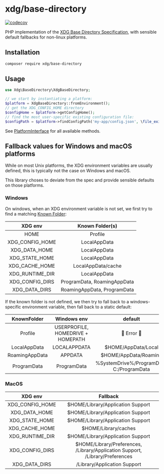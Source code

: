 # xdg/base-directory

[![codecov](https://codecov.io/gh/php-xdg/base-directory/branch/main/graph/badge.svg?token=9J51T4A6S8)](https://codecov.io/gh/php-xdg/base-directory)

PHP implementation of the [XDG Base Directory Specification](https://specifications.freedesktop.org/basedir-spec/basedir-spec-latest.html),
with sensible default fallbacks for non-linux platforms.

## Installation

```sh
composer require xdg/base-directory
```

## Usage

```php
use Xdg\BaseDirectory\XdgBaseDirectory;

// we start by instantiating a platform:
$platform = XdgBaseDirectory::fromEnvironment();
// get the XDG_CONFIG_HOME directory
$configHome = $platform->getConfigHome();
// find the most user-specific existing configuration file:
$configPath = $platform->findConfigPath('my-app/config.json', \file_exists(...));
```

See [PlatformInterface](src/Platform/PlatformInterface.php) for all available methods.


## Fallback values for Windows and macOS platforms

While on most Unix platforms, the XDG environment variables are usually defined,
this is typically not the case on Windows and macOS.

This library choses to deviate from the spec and provide sensible defaults on those platforms.

### Windows

On windows, when an XDG environment variable is not set, we first try to find a matching
[Known Folder](https://learn.microsoft.com/en-us/windows/win32/shell/known-folders):

|     XDG env     |       Known Folder(s)       |
|:---------------:|:---------------------------:|
|      HOME       |           Profile           |
| XDG_CONFIG_HOME |        LocalAppData         |
|  XDG_DATA_HOME  |        LocalAppData         |
| XDG_STATE_HOME  |        LocalAppData         |
| XDG_CACHE_HOME  |     LocalAppData/cache      |
| XDG_RUNTIME_DIR |        LocalAppData         |
| XDG_CONFIG_DIRS | ProgramData, RoamingAppData |
|  XDG_DATA_DIRS  | RoamingAppData, ProgramData |

If the known folder is not defined, we then try to fall back to a windows-specific environment variable,
then fall back to a static default:

|   KnownFolder   |            Windows env            |                  default                  |
|:---------------:|:---------------------------------:|:-----------------------------------------:|
|     Profile     | USERPROFILE, HOMEDRIVE + HOMEPATH |                🚨 Error 🚨                |
|  LocalAppData   |           LOCALAPPDATA            |            $HOME/AppData/Local            |
| 	RoamingAppData |              APPDATA              |           $HOME/AppData/Roaming           |
|  	ProgramData   |            ProgramData            | %SystemDrive%/ProgramData, C:/ProgramData |


### MacOS

|     XDG env     |                                   Fallback                                    |
|:---------------:|:-----------------------------------------------------------------------------:|
| XDG_CONFIG_HOME |                       $HOME/Library/Application Support                       |
|  XDG_DATA_HOME  |                       $HOME/Library/Application Support                       |
| XDG_STATE_HOME  |                       $HOME/Library/Application Support                       |
| XDG_CACHE_HOME  |                             $HOME/Library/caches                              |
| XDG_RUNTIME_DIR |                       $HOME/Library/Application Support                       |
| XDG_CONFIG_DIRS | $HOME/Library/Preferences, /Library/Application Support, /Library/Preferences |
|  XDG_DATA_DIRS  |                         /Library/Application Support                          |
